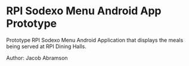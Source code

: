 RPI Sodexo Menu Android App Prototype
===============

Prototype RPI Sodexo Menu Android Application that displays the meals being served at RPI Dining Halls.

Author:
Jacob Abramson
